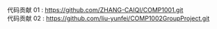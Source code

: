 代码贡献 01 : https://github.com/ZHANG-CAIQI/COMP1001.git  
代码贡献 02 : https://github.com/liu-yunfei/COMP1002GroupProject.git
